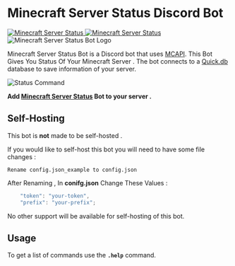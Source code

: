 # Minecraft Server Status Discord Bot

<a href="https://top.gg/bot/802868654957789204">
    <img src="https://top.gg/api/widget/802868654957789204.svg" alt="Minecraft Server Status" />
</a>

<a href="https://botsfordiscord.com/bots/802868654957789204">
    <img src="https://botsfordiscord.com/api/bot/802868654957789204/widget" alt="Minecraft Server Status" />
</a>

<img src="https://images-ext-2.discordapp.net/external/-wLtHdSVzLl9XsDqrZ4IZwH0mTArHNMte01Gs3n5GP8/%3Fsize%3D4096/https/cdn.discordapp.com/avatars/802868654957789204/353b12394b8155fe40eb03d7fe4ebf2f.webp?width=498&height=498" alt="Minecraft Server Status Bot Logo" />


Minecraft Server Status Bot is a Discord bot that uses [MCAPI](http://mcapi.us). This Bot Gives You Status Of Your Minecraft Server . The bot connects to a [Quick.db](https://quickdb.js.org) database to save information of your server.

<img src="https://media.discordapp.net/attachments/702042187436785706/813809055260082196/iZp6LHM_-_Imgur.png" alt="Status Command" />

**Add [Minecraft Server Status](https://top.gg/bot/628400349979344919) Bot to your server .**

## Self-Hosting

This bot is **not** made to be self-hosted .

If you would like to self-host this bot you will need to have some file changes :

```
Rename config.json_example to config.json
```

After Renaming , In **conifg.json** Change These Values :
```javascript
    "token": "your-token",
    "prefix": "your-prefix";
```

No other support will be available for self-hosting of this bot.

## Usage

To get a list of commands use the **`.help`** command. 

